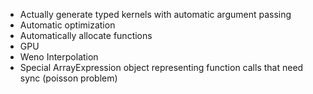 - Actually generate typed kernels with automatic argument passing
- Automatic optimization
- Automatically allocate functions
- GPU
- Weno Interpolation
- Special ArrayExpression object representing function calls that need sync (poisson problem)
